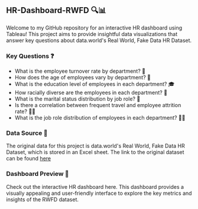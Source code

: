 ## HR-Dashboard-RWFD 🔍📊
Welcome to my GitHub repository for an interactive HR dashboard using Tableau! This project aims to provide insightful data visualizations that answer key questions about data.world's Real World, Fake Data HR Dataset. 

### Key Questions ❓
* What is the employee turnover rate by department? 🔄
* How does the age of employees vary by department? 🎂
* What is the education level of employees in each department? 🎓
* How racially diverse are the employees in each department? 🌈
* What is the marital status distribution by job role? 💍
* Is there a correlation between frequent travel and employee attrition rate? 🧳💼
* What is the job role distribution of employees in each department? 👥👔

### Data Source 📝
The original data for this project is data.world's Real World, Fake Data HR Dataset, which is stored in an Excel sheet. The link to the original dataset can be found [here](https://sonsofhierarchies.com/2023/02/07/rwfd-season-2-part-5-diversity-dashboard/)

### Dashboard Preview 👀
Check out the interactive HR dashboard here. This dashboard provides a visually appealing and user-friendly interface to explore the key metrics and insights of the RWFD dataset.
